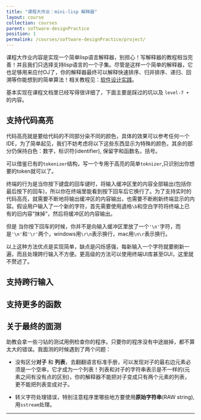 ```yaml
---
title: "课程大作业：mini-lisp 解释器"
layout: course
collection: courses
parent: software-designPractice
position: 1
permalink: /courses/software-designPractice/project/
---
```


课程大作业内容是实现一个简单lisp语言解释器，别担心！写解释器的教程相当完善！并且我们只选择支持lisp语言的一个子集。尽管是这样一个简单的解释器，它也足够用来应付OJ了，你的解释器最终可以解释快速排序、归并排序、递归、回溯等你能想到的简单算法！相关教程见：[软件设计实践](https://pku-software.github.io/)。

基本实现在课程文档里已经写得很详细了，下面主要是踩过的坑以及 `level-7 +` 的内容。

## 支持代码高亮
代码高亮就是要给代码的不同部分染不同的颜色，具体的效果可以参考任何一个IDE，为了简单起见，我们不妨考虑将以下这些东西显示为特殊的颜色，其余的部分仍保持白色：数字，标识符(identifier), 保留字和函数名，括号。

可以借鉴已有的`tokenizer`结构，写一个专用于高亮的简单`toknizer`,只识别出你想要的token就可以了。

终端的行为是当你按下键盘的回车键时，将输入缓冲区里的内容全部输出(包括你最后按下的回车)，所以你在终端里能看到按下回车后它换行了。为了支持实时的代码高亮，就需要不断地将输出缓冲区的内容输出，也需要不断刷新终端显示的内容。假设用户输入了一个新的字符，首先需要使用退格`\b`和空白字符将终端上已有的旧内容“抹掉”，然后将缓冲区的内容输出。

但是 当你按下回车的时候，你并不是向输入缓冲区里放了一个`'\n'`字符，而是`'\n'`和`'\r'`两个，windows用`\r\n`表示换行，mac用`\n\r`表示换行。

以上这种方法优点是实现简单，缺点是闪烁感强，每新输入一个字符就要刷新一遍，而且处理跨行输入不方便。更高级的方法可以使用终端UI库甚至GUI，这里就不赘述了。

## 支持跨行输入


## 支持更多的函数


## 关于最终的面测
助教会拿一些刁钻的测试用例检查你的程序。只要你的程序没有中途崩掉，都不算太大的错误。我面测的时候遇到了两个问题：

- 没有区分**对子** 和 **列表**，去翻翻语言标准手册，可以发现对子的最右边元素必须是一个空串，它才成为一个列表！列表和对子的字符串表示是不一样的(元素之间有没有点的区别)，你的解释器不能把对子变成只有两个元素的列表，更不能把列表变成对子。

- 转义字符处理错误，特别注意程序里哪些地方要使用**原始字符串**(RAW string),用`sstream`处理。

---